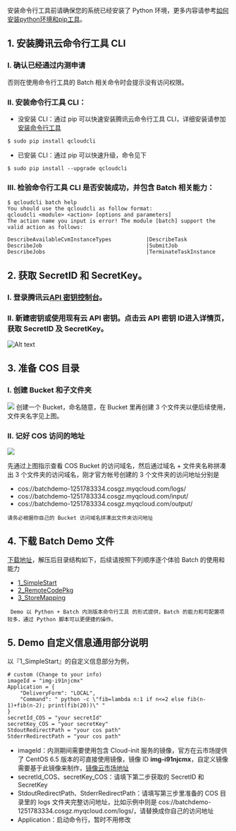 安装命令行工具前请确保您的系统已经安装了 Python 环境，更多内容请参考[如何安装python环境和pip工具](
//cloud.tencent.com/document/product/440/6181?!preview&lang=cn)。

## 1. 安装腾讯云命令行工具 CLI	
### I. 确认已经**通过内测申请**
否则在使用命令行工具的 Batch 相关命令时会提示没有访问权限。

### II. 安装命令行工具 CLI：
* 没安装 CLI：通过 pip 可以快速安装腾讯云命令行工具 CLI，详细安装请参加 [安装命令行工具](https://cloud.tencent.com/document/product/440/6182)
```
$ sudo pip install qcloudcli
```

* 已安装 CLI：通过 pip 可以快速升级，命令见下
```
$ sudo pip install --upgrade qcloudcli
```

### III. 检验命令行工具 CLI 是否安装成功，并包含 Batch 相关能力：
```
$ qcloudcli batch help
You should use the qcloudcli as follow format:
qcloudcli <module> <action> [options and parameters]
The action name you input is error! The module [batch] support the valid action as follows:

DescribeAvailableCvmInstanceTypes       	|DescribeTask
DescribeJob                             	|SubmitJob
DescribeJobs                            	|TerminateTaskInstance
```

## 2. 获取 SecretID 和 SecretKey。
### I. 登录腾讯云[API 密钥控制台](https://console.cloud.tencent.com/capi)。

### II. 新建密钥或使用现有云 API 密钥。点击云 API 密钥 ID进入详情页，获取 SecretID 及 SecretKey。
![Alt text](https://mc.qcloudimg.com/static/img/ab7aea426d53f31f6bb1fc84bd2ce177/1.png)

## 3. 准备 COS 目录
### I. 创建 Bucket 和子文件夹
![](https://mc.qcloudimg.com/static/img/ecb3282f6cf12b371925743d9efa3874/COS_1.png)
创建一个 Bucket，命名随意，在 Bucket 里再创建 3 个文件夹以便后续使用，文件夹名字见上图。

### II. 记好 COS 访问的地址
![](https://mc.qcloudimg.com/static/img/0a0a2a781ed55febaecc2531fbe4f592/COS_2.png)

先通过上图指示查看 COS Bucket 的访问域名，然后通过域名 + 文件夹名称拼凑出 3 个文件夹的访问域名，刚才官方帐号创建的 3 个文件夹的访问地址分别是

* cos://batchdemo-1251783334.cosgz.myqcloud.com/logs/
* cos://batchdemo-1251783334.cosgz.myqcloud.com/input/
* cos://batchdemo-1251783334.cosgz.myqcloud.com/output/

``` 请务必根据你自己的 Bucket 访问域名拼凑出文件夹访问地址 ```

## 4. 下载 Batch Demo 文件

[下载地址](http://batchdemo-1251783334.cosgz.myqcloud.com/demo/BatchDemo.zip)，解压后目录结构如下，后续请按照下列顺序逐个体验 Batch 的使用和能力

* [1_SimpleStart](https://cloud.tencent.com/document/product/599/10551)
* [2_RemoteCodePkg](https://cloud.tencent.com/document/product/599/10552)
* [3_StoreMapping](https://cloud.tencent.com/document/product/599/10983)

``` Demo 以 Python + Batch 内测版本命令行工具 的形式提供，Batch 的能力和可配置项较多，通过 Python 脚本可以更便捷的操作。```

## 5. Demo 自定义信息通用部分说明
以『1_SimpleStart』的自定义信息部分为例，

```
# custom (Change to your info)
imageId = "img-i91njcmx"
Application = {
    "DeliveryForm": "LOCAL",
    "Command": " python -c \"fib=lambda n:1 if n<=2 else fib(n-1)+fib(n-2); print(fib(20))\" "
}
secretId_COS = "your secretId"
secretKey_COS = "your secretKey"
StdoutRedirectPath = "your cos path"
StderrRedirectPath = "your cos path"
```

* imageId：内测期间需要使用包含 Cloud-init 服务的镜像，官方在云市场提供了 CentOS 6.5 版本的可直接使用镜像，镜像 ID **img-i91njcmx**，自定义镜像需要基于此镜像来制作，[镜像云市场地址](https://market.cloud.tencent.com/products/3081)
* secretId_COS、secretKey_COS：请填下第二步获取的 SecretID 和 SecretKey
* StdoutRedirectPath、StderrRedirectPath：请填写第三步里准备的 COS 目录里的 logs 文件夹完整访问地址，比如示例中则是 cos://batchdemo-1251783334.cosgz.myqcloud.com/logs/，请替换成你自己的访问地址
* Application：启动命令行，暂时不用修改
